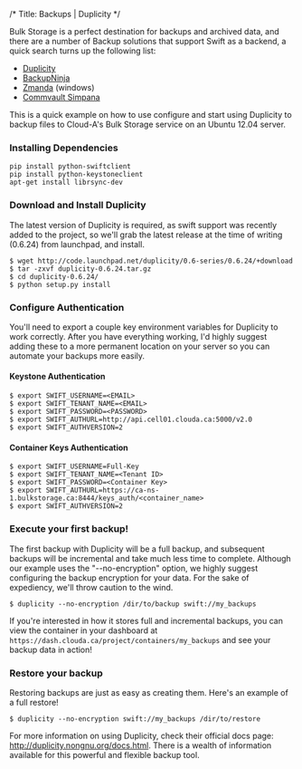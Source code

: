 /*
Title: Backups | Duplicity
*/

Bulk Storage is a perfect destination for backups and archived data, and there
are a number of Backup solutions that support Swift as a backend, a quick
search turns up the following list:

 - [Duplicity](http://duplicity.nongnu.org/)
 - [BackupNinja](https://launchpad.net/backupninja)
 - [Zmanda](http://www.zmanda.com/) (windows)
 - [Commvault Simpana](http://www.commvault.com/solutions-cloud-integration.html)

This is a quick example on how to use configure and start using Duplicity to
backup files to Cloud-A's Bulk Storage service on an Ubuntu 12.04 server.

### Installing Dependencies

```
pip install python-swiftclient
pip install python-keystoneclient
apt-get install librsync-dev
```

### Download and Install Duplicity

The latest version of Duplicity is required, as swift support was recently
added to the project, so we'll grab the latest release at the time of writing
(0.6.24) from launchpad, and install.

```
$ wget http://code.launchpad.net/duplicity/0.6-series/0.6.24/+download
$ tar -zxvf duplicity-0.6.24.tar.gz
$ cd duplicity-0.6.24/
$ python setup.py install
```

### Configure Authentication

You'll need to export a couple key environment variables for Duplicity to work
correctly. After you have everything working, I'd highly suggest adding these
to a more permanent location on your server so you can automate your backups
more easily.

#### Keystone Authentication

```
$ export SWIFT_USERNAME=<EMAIL>
$ export SWIFT_TENANT_NAME=<EMAIL>
$ export SWIFT_PASSWORD=<PASSWORD>
$ export SWIFT_AUTHURL=http://api.cell01.clouda.ca:5000/v2.0
$ export SWIFT_AUTHVERSION=2
```

#### Container Keys Authentication

```
$ export SWIFT_USERNAME=Full-Key
$ export SWIFT_TENANT_NAME=<Tenant ID>
$ export SWIFT_PASSWORD=<Container Key>
$ export SWIFT_AUTHURL=https://ca-ns-1.bulkstorage.ca:8444/keys_auth/<container_name>
$ export SWIFT_AUTHVERSION=2
```

### Execute your first backup!

The first backup with Duplicity will be a full backup, and subsequent backups
will be incremental and take much less time to complete. Although our example
uses the "--no-encryption" option, we highly suggest configuring the backup
encryption for your data. For the sake of expediency, we'll throw caution to
the wind.

```
$ duplicity --no-encryption /dir/to/backup swift://my_backups
```

If you're interested in how it stores full and incremental backups, you can
view the container in your dashboard at
`https://dash.clouda.ca/project/containers/my_backups` and see your backup
data in action!

### Restore your backup
Restoring backups are just as easy as creating them. Here's an example of a
full restore!

```
$ duplicity --no-encryption swift://my_backups /dir/to/restore
```

For more information on using Duplicity, check their official docs page:
http://duplicity.nongnu.org/docs.html. There is a wealth of information
available for this powerful and flexible backup tool.
